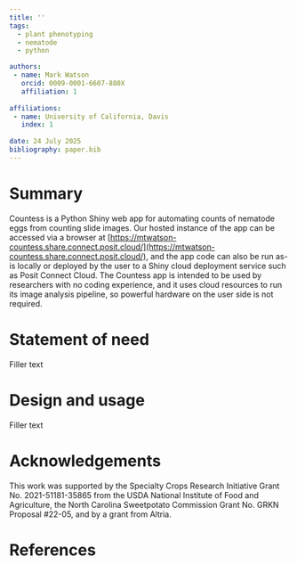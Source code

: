 ```yaml
---
title: ''
tags:
  - plant phenotyping
  - nematode
  - python

authors:
 - name: Mark Watson
   orcid: 0009-0001-6607-880X
   affiliation: 1
 
affiliations:
 - name: University of California, Davis
   index: 1
   
date: 24 July 2025
bibliography: paper.bib
---
```

 
# Summary

Countess is a Python Shiny web app for automating counts of nematode eggs from counting slide images. Our hosted instance of the app can be accessed via a browser at [https://mtwatson-countess.share.connect.posit.cloud/](https://mtwatson-countess.share.connect.posit.cloud/), and the app code can also be run as-is locally or deployed by the user to a Shiny cloud deployment service such as Posit Connect Cloud. The Countess app is intended to be used by researchers with no coding experience, and it uses cloud resources to run its image analysis pipeline, so powerful hardware on the user side is not required.

# Statement of need

Filler text

# Design and usage

Filler text

# Acknowledgements

This work was supported by the Specialty Crops Research Initiative Grant No. 2021-51181-35865 from the USDA National Institute of Food and Agriculture, the North Carolina Sweetpotato Commission Grant No. GRKN Proposal #22-05, and by a grant from Altria.

# References
